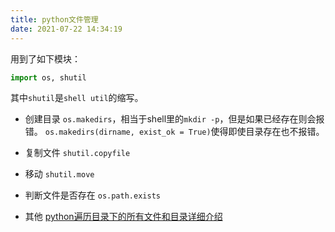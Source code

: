 ```yaml
---
title: python文件管理
date: 2021-07-22 14:34:19
---
```


用到了如下模块：

```py
import os, shutil
```

其中```shutil```是```shell util```的缩写。

- 创建目录
```os.makedirs```，相当于shell里的```mkdir -p```，但是如果已经存在则会报错。
```os.makedirs(dirname, exist_ok = True)```使得即使目录存在也不报错。

- 复制文件
```shutil.copyfile```

- 移动
```shutil.move```

- 判断文件是否存在
```os.path.exists```

- 其他
[python遍历目录下的所有文件和目录详细介绍](https://blog.csdn.net/sinat_29957455/article/details/82778306)
